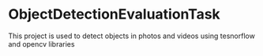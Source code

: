 # ObjectDetectionEvaluationTask
This project is used to detect objects in photos and videos using tesnorflow and opencv libraries
